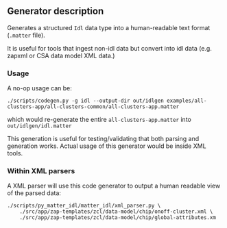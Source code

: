 ## Generator description

Generates a structured `Idl` data type into a human-readable text format
(`.matter` file).

It is useful for tools that ingest non-idl data but convert into idl data (e.g.
zapxml or CSA data model XML data.)

### Usage

A no-op usage can be:

```
./scripts/codegen.py -g idl --output-dir out/idlgen examples/all-clusters-app/all-clusters-common/all-clusters-app.matter
```

which would re-generate the entire `all-clusters-app.matter` into
`out/idlgen/idl.matter`

This generation is useful for testing/validating that both parsing and
generation works. Actual usage of this generator would be inside XML tools.

### Within XML parsers

A XML parser will use this code generator to output a human readable view of
the parsed data:

```
./scripts/py_matter_idl/matter_idl/xml_parser.py \
    ./src/app/zap-templates/zcl/data-model/chip/onoff-cluster.xml \
    ./src/app/zap-templates/zcl/data-model/chip/global-attributes.xm
```

